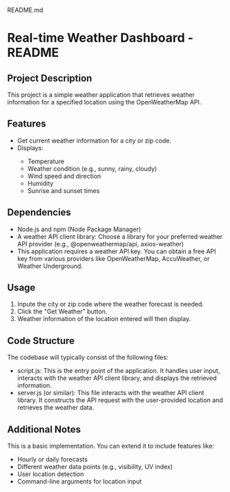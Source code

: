 README.md
<h1>Real-time Weather Dashboard - README</h1>
    <h2>Project Description</h2>
    <p>This project is a simple weather application that retrieves weather information for a specified location using the OpenWeatherMap API.</p>
    <h2>Features</h2>
    <ul>
      <li>Get current weather information for a city or zip code.</li>
      <li>Displays:</li>
      <ul>
        <li>Temperature</li>
        <li>Weather condition (e.g., sunny, rainy, cloudy)</li>
        <li>Wind speed and direction</li>
        <li>Humidity</li>
        <li>Sunrise and sunset times</li>
      </ul>
    </ul>
    <h2>Dependencies</h2>
    <ul>
      <li>Node.js and npm (Node Package Manager)</li>
      <li>A weather API client library: Choose a library for your preferred weather API provider (e.g., @openweathermap/api, axios-weather)
      <li>This application requires a weather API key. You can obtain a free API key from various providers like OpenWeatherMap, AccuWeather, or Weather Underground.</li>
    </ul>
    <h2>Usage</h2>
    <ol>
      <li>Inpute the city or zip code where the weather forecast is needed.</li>
      <li>Click the "Get Weather" button.</li>
      <li>Weather information of the location entered will then display.</li>
    </ol>
    <h2>Code Structure</h2>
    <p>The codebase will typically consist of the following files:</p>
    <ul>
      <li>script.js: This is the entry point of the application. It handles user input, interacts with the weather API client library, and displays the retrieved information.</li>
      <li>server.js (or similar): This file interacts with the weather API client library. It constructs the API request with the user-provided location and retrieves the weather data.</li>
    </ul>
    <h2>Additional Notes</h2>
    <p>This is a basic implementation. You can extend it to include features like:</p>
    <ul>
      <li>Hourly or daily forecasts</li>
      <li>Different weather data points (e.g., visibility, UV index)</li>
      <li>User location detection</li>
      <li>Command-line arguments for location input</li>
    </ul>
